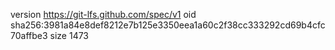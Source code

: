 version https://git-lfs.github.com/spec/v1
oid sha256:3981a84e8def8212e7b125e3350eea1a60c2f38cc333292cd69b4cfc70affbe3
size 1473
